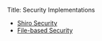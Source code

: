 Title: Security Implementations

- [Shiro Security](shiro/about.html)
- [File-based Security](file/about.html)


